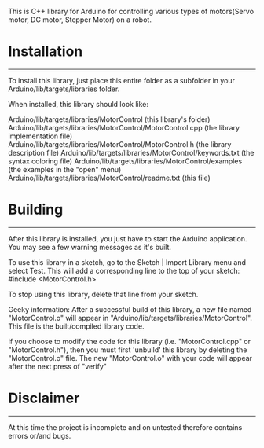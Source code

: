 This is C++ library for Arduino for controlling various types of motors(Servo
motor, DC motor, Stepper Motor) on a robot.

# Installation
--------------------------------------------------------------------------------

To install this library, just place this entire folder as a subfolder in your
Arduino/lib/targets/libraries folder.

When installed, this library should look like:

Arduino/lib/targets/libraries/MotorControl                   (this library's folder)
Arduino/lib/targets/libraries/MotorControl/MotorControl.cpp  (the library implementation file)
Arduino/lib/targets/libraries/MotorControl/MotorControl.h    (the library description file)
Arduino/lib/targets/libraries/MotorControl/keywords.txt      (the syntax coloring file)
Arduino/lib/targets/libraries/MotorControl/examples          (the examples in the "open" menu)
Arduino/lib/targets/libraries/MotorControl/readme.txt        (this file)

# Building
--------------------------------------------------------------------------------

After this library is installed, you just have to start the Arduino application.
You may see a few warning messages as it's built.

To use this library in a sketch, go to the Sketch | Import Library menu and
select Test.  This will add a corresponding line to the top of your sketch:
#include <MotorControl.h>

To stop using this library, delete that line from your sketch.

Geeky information:
After a successful build of this library, a new file named "MotorControl.o" will appear
in "Arduino/lib/targets/libraries/MotorControl". This file is the built/compiled library
code.

If you choose to modify the code for this library (i.e. "MotorControl.cpp" or "MotorControl.h"),
then you must first 'unbuild' this library by deleting the "MotorControl.o" file. The
new "MotorControl.o" with your code will appear after the next press of "verify"

# Disclaimer
--------------------------------------------------------------------------------
At this time the project is incomplete and on untested therefore contains errors
or/and bugs.
